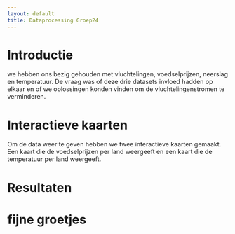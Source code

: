 ```yaml
---
layout: default
title: Dataprocessing Groep24
---
```

# Introductie
we hebben ons bezig gehouden met vluchtelingen, voedselprijzen, neerslag en temperatuur. De vraag was of deze drie datasets invloed hadden op elkaar en of we oplossingen konden vinden om  de vluchtelingenstromen te verminderen.
# Interactieve kaarten
Om de data weer te geven hebben we twee interactieve kaarten gemaakt. Een kaart die de voedselprijzen per land weergeeft en een kaart die de temperatuur per land weergeeft.

# Resultaten

# fijne groetjes
